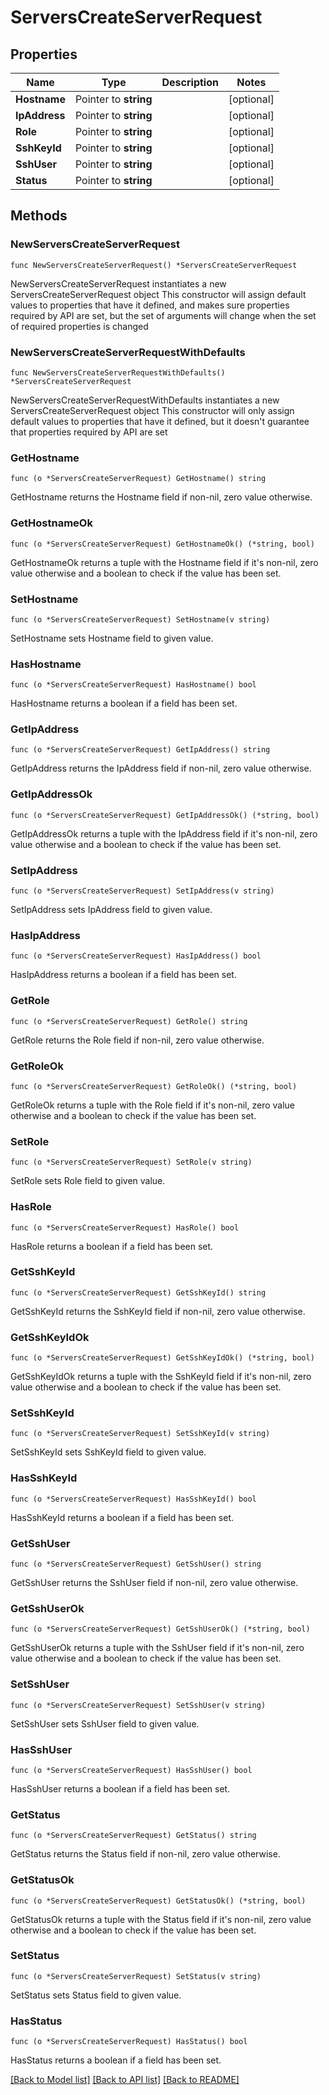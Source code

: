# ServersCreateServerRequest

## Properties

Name | Type | Description | Notes
------------ | ------------- | ------------- | -------------
**Hostname** | Pointer to **string** |  | [optional] 
**IpAddress** | Pointer to **string** |  | [optional] 
**Role** | Pointer to **string** |  | [optional] 
**SshKeyId** | Pointer to **string** |  | [optional] 
**SshUser** | Pointer to **string** |  | [optional] 
**Status** | Pointer to **string** |  | [optional] 

## Methods

### NewServersCreateServerRequest

`func NewServersCreateServerRequest() *ServersCreateServerRequest`

NewServersCreateServerRequest instantiates a new ServersCreateServerRequest object
This constructor will assign default values to properties that have it defined,
and makes sure properties required by API are set, but the set of arguments
will change when the set of required properties is changed

### NewServersCreateServerRequestWithDefaults

`func NewServersCreateServerRequestWithDefaults() *ServersCreateServerRequest`

NewServersCreateServerRequestWithDefaults instantiates a new ServersCreateServerRequest object
This constructor will only assign default values to properties that have it defined,
but it doesn't guarantee that properties required by API are set

### GetHostname

`func (o *ServersCreateServerRequest) GetHostname() string`

GetHostname returns the Hostname field if non-nil, zero value otherwise.

### GetHostnameOk

`func (o *ServersCreateServerRequest) GetHostnameOk() (*string, bool)`

GetHostnameOk returns a tuple with the Hostname field if it's non-nil, zero value otherwise
and a boolean to check if the value has been set.

### SetHostname

`func (o *ServersCreateServerRequest) SetHostname(v string)`

SetHostname sets Hostname field to given value.

### HasHostname

`func (o *ServersCreateServerRequest) HasHostname() bool`

HasHostname returns a boolean if a field has been set.

### GetIpAddress

`func (o *ServersCreateServerRequest) GetIpAddress() string`

GetIpAddress returns the IpAddress field if non-nil, zero value otherwise.

### GetIpAddressOk

`func (o *ServersCreateServerRequest) GetIpAddressOk() (*string, bool)`

GetIpAddressOk returns a tuple with the IpAddress field if it's non-nil, zero value otherwise
and a boolean to check if the value has been set.

### SetIpAddress

`func (o *ServersCreateServerRequest) SetIpAddress(v string)`

SetIpAddress sets IpAddress field to given value.

### HasIpAddress

`func (o *ServersCreateServerRequest) HasIpAddress() bool`

HasIpAddress returns a boolean if a field has been set.

### GetRole

`func (o *ServersCreateServerRequest) GetRole() string`

GetRole returns the Role field if non-nil, zero value otherwise.

### GetRoleOk

`func (o *ServersCreateServerRequest) GetRoleOk() (*string, bool)`

GetRoleOk returns a tuple with the Role field if it's non-nil, zero value otherwise
and a boolean to check if the value has been set.

### SetRole

`func (o *ServersCreateServerRequest) SetRole(v string)`

SetRole sets Role field to given value.

### HasRole

`func (o *ServersCreateServerRequest) HasRole() bool`

HasRole returns a boolean if a field has been set.

### GetSshKeyId

`func (o *ServersCreateServerRequest) GetSshKeyId() string`

GetSshKeyId returns the SshKeyId field if non-nil, zero value otherwise.

### GetSshKeyIdOk

`func (o *ServersCreateServerRequest) GetSshKeyIdOk() (*string, bool)`

GetSshKeyIdOk returns a tuple with the SshKeyId field if it's non-nil, zero value otherwise
and a boolean to check if the value has been set.

### SetSshKeyId

`func (o *ServersCreateServerRequest) SetSshKeyId(v string)`

SetSshKeyId sets SshKeyId field to given value.

### HasSshKeyId

`func (o *ServersCreateServerRequest) HasSshKeyId() bool`

HasSshKeyId returns a boolean if a field has been set.

### GetSshUser

`func (o *ServersCreateServerRequest) GetSshUser() string`

GetSshUser returns the SshUser field if non-nil, zero value otherwise.

### GetSshUserOk

`func (o *ServersCreateServerRequest) GetSshUserOk() (*string, bool)`

GetSshUserOk returns a tuple with the SshUser field if it's non-nil, zero value otherwise
and a boolean to check if the value has been set.

### SetSshUser

`func (o *ServersCreateServerRequest) SetSshUser(v string)`

SetSshUser sets SshUser field to given value.

### HasSshUser

`func (o *ServersCreateServerRequest) HasSshUser() bool`

HasSshUser returns a boolean if a field has been set.

### GetStatus

`func (o *ServersCreateServerRequest) GetStatus() string`

GetStatus returns the Status field if non-nil, zero value otherwise.

### GetStatusOk

`func (o *ServersCreateServerRequest) GetStatusOk() (*string, bool)`

GetStatusOk returns a tuple with the Status field if it's non-nil, zero value otherwise
and a boolean to check if the value has been set.

### SetStatus

`func (o *ServersCreateServerRequest) SetStatus(v string)`

SetStatus sets Status field to given value.

### HasStatus

`func (o *ServersCreateServerRequest) HasStatus() bool`

HasStatus returns a boolean if a field has been set.


[[Back to Model list]](../README.md#documentation-for-models) [[Back to API list]](../README.md#documentation-for-api-endpoints) [[Back to README]](../README.md)



